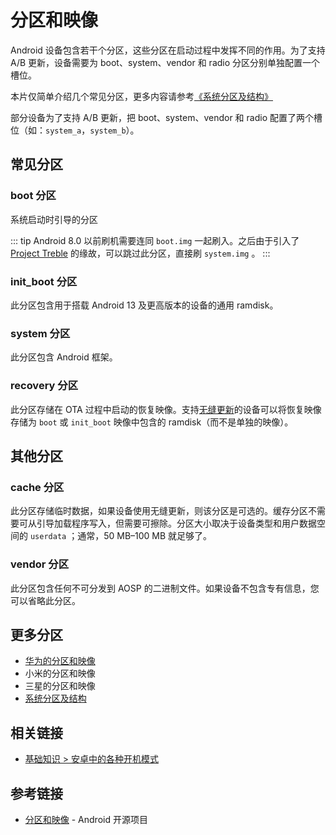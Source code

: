 # 分区和映像

Android 设备包含若干个分区，这些分区在启动过程中发挥不同的作用。为了支持 A/B 更新，设备需要为 boot、system、vendor 和 radio 分区分别单独配置一个槽位。

本片仅简单介绍几个常见分区，更多内容请参考[《系统分区及结构》](../../details/partitions/index.md)

部分设备为了支持 A/B 更新，把 boot、system、vendor 和 radio 配置了两个槽位（如：`system_a`，`system_b`）。

## 常见分区

### boot 分区

系统启动时引导的分区

::: tip
Android 8.0 以前刷机需要连同 `boot.img` 一起刷入。之后由于引入了 [Project Treble](https://source.android.google.cn/docs/core/architecture/treble?hl=zh-cn) 的缘故，可以跳过此分区，直接刷 `system.img` 。
:::

### init_boot 分区 <Badge type="tip" text="Android 13+" />

此分区包含用于搭载 Android 13 及更高版本的设备的通用 ramdisk。

### system 分区

此分区包含 Android 框架。

### recovery 分区

此分区存储在 OTA 过程中启动的恢复映像。支持[无缝更新](https://source.android.com/docs/core/ota/ab?hl=zh-cn)的设备可以将恢复映像存储为 `boot` 或 `init_boot` 映像中包含的 ramdisk（而不是单独的映像）。

## 其他分区

### cache 分区

此分区存储临时数据，如果设备使用无缝更新，则该分区是可选的。缓存分区不需要可从引导加载程序写入，但需要可擦除。分区大小取决于设备类型和用户数据空间的 `userdata` ；通常，50 MB–100 MB 就足够了。

### vendor 分区

此分区包含任何不可分发到 AOSP 的二进制文件。如果设备不包含专有信息，您可以省略此分区。

## 更多分区

- [华为的分区和映像](huawei.md)
- 小米的分区和映像
- 三星的分区和映像
- [系统分区及结构](../../details/partitions/index.md)

## 相关链接

- [基础知识 > 安卓中的各种开机模式](../modes/index.md)

## 参考链接

- [分区和映像](https://source.android.google.cn/docs/core/architecture/bootloader/partitions-images?hl=zh_cn) - Android 开源项目

